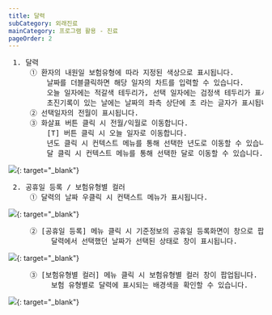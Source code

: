 ```yaml
---
title: 달력
subCategory: 외래진료
mainCategory: 프로그램 활용 - 진료
pageOrder: 2
---
```



<pre>
 <t2><bold>1. 달력 </bold></t2>
     ① 환자의 내원일 보험유형에 따라 지정된 색상으로 표시됩니다. 
         날짜를 더블클릭하면 해당 일자의 차트를 입력할 수 있습니다.
         오늘 일자에는 적갈색 테두리가, 선택 일자에는 검정색 테두리가 표시됩니다. 
         초진기록이 있는 날에는 날짜의 좌측 상단에 초 라는 글자가 표시됩니다.
     ② 선택일자의 전월이 표시됩니다.
     ③ 화살표 버튼 클릭 시 전월/익월로 이동합니다.
         [T] 버튼 클릭 시 오늘 일자로 이동합니다.
         년도 클릭 시 컨텍스트 메뉴를 통해 선택한 년도로 이동할 수 있습니다.
         달 클릭 시 컨텍스트 메뉴를 통해 선택한 달로 이동할 수 있습니다.
</pre>

[![](/images/{{page.url}}_1.png)](/images/{{page.url}}_1.png){: target="_blank"}

<pre>
 <t2><bold>2. 공휴일 등록 / 보험유형별 컬러</bold></t2>
     ① 달력의 날짜 우클릭 시 컨택스트 메뉴가 표시됩니다.
</pre>
[![](/images/{{page.url}}_2.png)](/images/{{page.url}}_2.png){: target="_blank"}

<pre>
     ② [공휴일 등록] 메뉴 클릭 시 기준정보의 공휴일 등록화면이 창으로 팝업됩니다.
          달력에서 선택했던 날짜가 선택된 상태로 창이 표시됩니다.
</pre>
[![](/images/{{page.url}}_3.png)](/images/{{page.url}}_3.png){: target="_blank"}

<pre>
     ③ [보험유형별 컬러] 메뉴 클릭 시 보험유형별 컬러 창이 팝업됩니다.
          보험 유형별로 달력에 표시되는 배경색을 확인할 수 있습니다.
</pre>
[![](/images/{{page.url}}_4.png)](/images/{{page.url}}_4.png){: target="_blank"}






